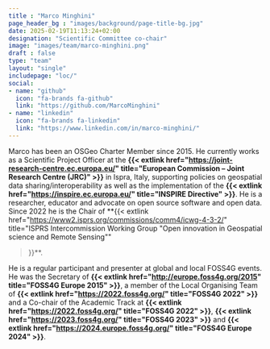 ```yaml
---
title : "Marco Minghini"
page_header_bg : "images/background/page-title-bg.jpg"
date: 2025-02-19T11:13:24+02:00
designation: "Scientific Committee co-chair"
image: "images/team/marco-minghini.png"
draft : false
type: "team"
layout: "single"
includepage: "loc/"
social:
- name: "github"
  icon: "fa-brands fa-github"
  link: "https://github.com/MarcoMinghini"
- name: "linkedin"
  icon: "fa-brands fa-linkedin"
  link: "https://www.linkedin.com/in/marco-minghini/"
---
```


Marco has been an OSGeo Charter Member since 2015. He currently works as a
Scientific Project Officer at the
**{{< extlink href="https://joint-research-centre.ec.europa.eu/" title="European Commission – Joint Research Centre (JRC)" >}}**
in Ispra, Italy, supporting policies on geospatial data
sharing/interoperability as well as the implementation of the
**{{< extlink href="https://inspire.ec.europa.eu/" title="INSPIRE Directive" >}}**.
He is a researcher, educator and advocate on open source software and open
data. Since 2022 he is the Chair of
**{{< extlink
  href="https://www2.isprs.org/commissions/comm4/icwg-4-3-2/"
  title="ISPRS Intercommission Working Group \"Open innovation in Geospatial science and Remote Sensing\""
>}}**.

He is a regular participant and presenter at global and local FOSS4G events. He was the
Secretary of
**{{< extlink href="http://europe.foss4g.org/2015" title="FOSS4G Europe 2015" >}}**,
a member of the Local Organising Team of
**{{< extlink href="https://2022.foss4g.org/" title="FOSS4G 2022" >}}** and a
Co-chair of the Academic Track at
**{{< extlink href="https://2022.foss4g.org/" title="FOSS4G 2022" >}}**,
**{{< extlink href="https://2023.foss4g.org/" title="FOSS4G 2023" >}}** and
**{{< extlink href="https://2024.europe.foss4g.org/" title="FOSS4G Europe 2024" >}}**.
